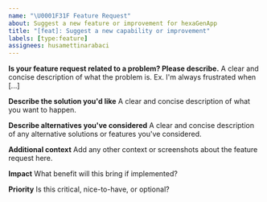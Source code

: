 ```yaml
---
name: "\U0001F31F Feature Request"
about: Suggest a new feature or improvement for hexaGenApp
title: "[feat]: Suggest a new capability or improvement"
labels: [type:feature]
assignees: husamettinarabaci
---
```


**Is your feature request related to a problem? Please describe.**
A clear and concise description of what the problem is. Ex. I'm always frustrated when [...]

**Describe the solution you'd like**
A clear and concise description of what you want to happen.

**Describe alternatives you've considered**
A clear and concise description of any alternative solutions or features you've considered.

**Additional context**
Add any other context or screenshots about the feature request here.

**Impact**
What benefit will this bring if implemented?

**Priority**
Is this critical, nice-to-have, or optional?
